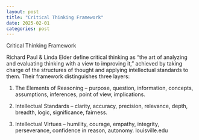 ```yaml
---
layout: post
title: "Critical Thinking Framework"
date: 2025-02-01
categories: post
---
```


Critical Thinking Framework

<!--more-->
Richard Paul & Linda Elder define critical thinking as “the art of analyzing and evaluating thinking with a view to improving it,” achieved by taking charge of the structures of thought and applying intellectual standards to them. Their framework distinguishes three layers:

1. The Elements of Reasoning – purpose, question, information, concepts, assumptions, inferences, point of view, implications.

2. Intellectual Standards – clarity, accuracy, precision, relevance, depth, breadth, logic, significance, fairness.

3. Intellectual Virtues – humility, courage, empathy, integrity, perseverance, confidence in reason, autonomy. 
louisville.edu

